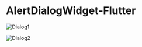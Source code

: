 # AlertDialogWidget-Flutter
 
![Dialog1](https://github.com/atulvesu/AlertDialogWidget-Flutter/assets/157306983/4016e09e-8491-4aeb-84cd-feef56898278)

![Dialog2](https://github.com/atulvesu/AlertDialogWidget-Flutter/assets/157306983/84712146-6593-494a-919f-a533cbb4ec5e)
